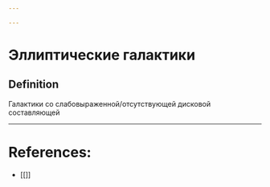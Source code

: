 ```yaml
---

---
```

# Эллиптические галактики
## Definition
Галактики со слабовыраженной/отсутствующей дисковой составляющей
***

# References:
- [[]]